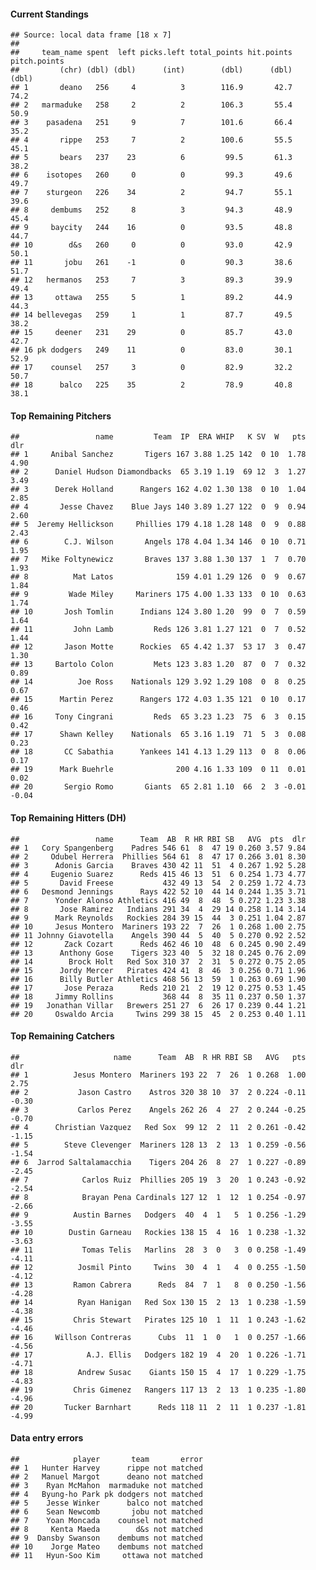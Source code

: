 #### Current Standings

    ## Source: local data frame [18 x 7]
    ## 
    ##     team_name spent  left picks.left total_points hit.points pitch.points
    ##         (chr) (dbl) (dbl)      (int)        (dbl)      (dbl)        (dbl)
    ## 1       deano   256     4          3        116.9       42.7         74.2
    ## 2   marmaduke   258     2          2        106.3       55.4         50.9
    ## 3    pasadena   251     9          7        101.6       66.4         35.2
    ## 4       rippe   253     7          2        100.6       55.5         45.1
    ## 5       bears   237    23          6         99.5       61.3         38.2
    ## 6    isotopes   260     0          0         99.3       49.6         49.7
    ## 7    sturgeon   226    34          2         94.7       55.1         39.6
    ## 8     dembums   252     8          3         94.3       48.9         45.4
    ## 9     baycity   244    16          0         93.5       48.8         44.7
    ## 10        d&s   260     0          0         93.0       42.9         50.1
    ## 11       jobu   261    -1          0         90.3       38.6         51.7
    ## 12   hermanos   253     7          3         89.3       39.9         49.4
    ## 13     ottawa   255     5          1         89.2       44.9         44.3
    ## 14 bellevegas   259     1          1         87.7       49.5         38.2
    ## 15     deener   231    29          0         85.7       43.0         42.7
    ## 16 pk dodgers   249    11          0         83.0       30.1         52.9
    ## 17    counsel   257     3          0         82.9       32.2         50.7
    ## 18      balco   225    35          2         78.9       40.8         38.1

#### Top Remaining Pitchers

    ##                 name         Team  IP  ERA WHIP   K SV  W   pts   dlr
    ## 1     Anibal Sanchez       Tigers 167 3.88 1.25 142  0 10  1.78  4.90
    ## 2      Daniel Hudson Diamondbacks  65 3.19 1.19  69 12  3  1.27  3.49
    ## 3      Derek Holland      Rangers 162 4.02 1.30 138  0 10  1.04  2.85
    ## 4       Jesse Chavez    Blue Jays 140 3.89 1.27 122  0  9  0.94  2.60
    ## 5  Jeremy Hellickson     Phillies 179 4.18 1.28 148  0  9  0.88  2.43
    ## 6        C.J. Wilson       Angels 178 4.04 1.34 146  0 10  0.71  1.95
    ## 7   Mike Foltynewicz       Braves 137 3.88 1.30 137  1  7  0.70  1.93
    ## 8          Mat Latos              159 4.01 1.29 126  0  9  0.67  1.84
    ## 9         Wade Miley     Mariners 175 4.00 1.33 133  0 10  0.63  1.74
    ## 10       Josh Tomlin      Indians 124 3.80 1.20  99  0  7  0.59  1.64
    ## 11         John Lamb         Reds 126 3.81 1.27 121  0  7  0.52  1.44
    ## 12       Jason Motte      Rockies  65 4.42 1.37  53 17  3  0.47  1.30
    ## 13     Bartolo Colon         Mets 123 3.83 1.20  87  0  7  0.32  0.89
    ## 14          Joe Ross    Nationals 129 3.92 1.29 108  0  8  0.25  0.67
    ## 15      Martin Perez      Rangers 172 4.03 1.35 121  0 10  0.17  0.46
    ## 16     Tony Cingrani         Reds  65 3.23 1.23  75  6  3  0.15  0.42
    ## 17      Shawn Kelley    Nationals  65 3.16 1.19  71  5  3  0.08  0.23
    ## 18       CC Sabathia      Yankees 141 4.13 1.29 113  0  8  0.06  0.17
    ## 19      Mark Buehrle              200 4.16 1.33 109  0 11  0.01  0.02
    ## 20       Sergio Romo       Giants  65 2.81 1.10  66  2  3 -0.01 -0.04

#### Top Remaining Hitters (DH)

    ##                 name      Team  AB  R HR RBI SB   AVG  pts  dlr
    ## 1   Cory Spangenberg    Padres 546 61  8  47 19 0.260 3.57 9.84
    ## 2     Odubel Herrera  Phillies 564 61  8  47 17 0.266 3.01 8.30
    ## 3      Adonis Garcia    Braves 430 42 11  51  4 0.267 1.92 5.28
    ## 4     Eugenio Suarez      Reds 415 46 13  51  6 0.254 1.73 4.77
    ## 5       David Freese           432 49 13  54  2 0.259 1.72 4.73
    ## 6   Desmond Jennings      Rays 422 52 10  44 14 0.244 1.35 3.71
    ## 7      Yonder Alonso Athletics 416 49  8  48  5 0.272 1.23 3.38
    ## 8       Jose Ramirez   Indians 291 34  4  29 14 0.258 1.14 3.14
    ## 9      Mark Reynolds   Rockies 284 39 15  44  3 0.251 1.04 2.87
    ## 10     Jesus Montero  Mariners 193 22  7  26  1 0.268 1.00 2.75
    ## 11 Johnny Giavotella    Angels 390 44  5  40  5 0.270 0.92 2.52
    ## 12       Zack Cozart      Reds 462 46 10  48  6 0.245 0.90 2.49
    ## 13      Anthony Gose    Tigers 323 40  5  32 18 0.245 0.76 2.09
    ## 14        Brock Holt   Red Sox 310 37  2  31  5 0.272 0.75 2.05
    ## 15      Jordy Mercer   Pirates 424 41  8  46  3 0.256 0.71 1.96
    ## 16      Billy Butler Athletics 468 56 13  59  1 0.263 0.69 1.90
    ## 17       Jose Peraza      Reds 210 21  2  19 12 0.275 0.53 1.45
    ## 18     Jimmy Rollins           368 44  8  35 11 0.237 0.50 1.37
    ## 19   Jonathan Villar   Brewers 251 27  6  26 17 0.239 0.44 1.21
    ## 20     Oswaldo Arcia     Twins 299 38 15  45  2 0.253 0.40 1.11

#### Top Remaining Catchers

    ##                     name      Team  AB  R HR RBI SB   AVG   pts   dlr
    ## 1          Jesus Montero  Mariners 193 22  7  26  1 0.268  1.00  2.75
    ## 2           Jason Castro    Astros 320 38 10  37  2 0.224 -0.11 -0.30
    ## 3           Carlos Perez    Angels 262 26  4  27  2 0.244 -0.25 -0.70
    ## 4      Christian Vazquez   Red Sox  99 12  2  11  2 0.261 -0.42 -1.15
    ## 5        Steve Clevenger  Mariners 128 13  2  13  1 0.259 -0.56 -1.54
    ## 6  Jarrod Saltalamacchia    Tigers 204 26  8  27  1 0.227 -0.89 -2.45
    ## 7            Carlos Ruiz  Phillies 205 19  3  20  1 0.243 -0.92 -2.54
    ## 8            Brayan Pena Cardinals 127 12  1  12  1 0.254 -0.97 -2.66
    ## 9          Austin Barnes   Dodgers  40  4  1   5  1 0.256 -1.29 -3.55
    ## 10        Dustin Garneau   Rockies 138 15  4  16  1 0.238 -1.32 -3.63
    ## 11           Tomas Telis   Marlins  28  3  0   3  0 0.258 -1.49 -4.11
    ## 12          Josmil Pinto     Twins  30  4  1   4  0 0.255 -1.50 -4.12
    ## 13         Ramon Cabrera      Reds  84  7  1   8  0 0.250 -1.56 -4.28
    ## 14          Ryan Hanigan   Red Sox 130 15  2  13  1 0.238 -1.59 -4.38
    ## 15         Chris Stewart   Pirates 125 10  1  11  1 0.243 -1.62 -4.46
    ## 16     Willson Contreras      Cubs  11  1  0   1  0 0.257 -1.66 -4.56
    ## 17            A.J. Ellis   Dodgers 182 19  4  20  1 0.226 -1.71 -4.71
    ## 18          Andrew Susac    Giants 150 15  4  17  1 0.229 -1.75 -4.83
    ## 19         Chris Gimenez   Rangers 117 13  2  13  1 0.235 -1.80 -4.96
    ## 20       Tucker Barnhart      Reds 118 11  2  11  1 0.237 -1.81 -4.99

#### Data entry errors

    ##            player       team       error
    ## 1   Hunter Harvey      rippe not matched
    ## 2   Manuel Margot      deano not matched
    ## 3    Ryan McMahon  marmaduke not matched
    ## 4   Byung-ho Park pk dodgers not matched
    ## 5    Jesse Winker      balco not matched
    ## 6    Sean Newcomb       jobu not matched
    ## 7    Yoan Moncada    counsel not matched
    ## 8     Kenta Maeda        d&s not matched
    ## 9  Dansby Swanson    dembums not matched
    ## 10    Jorge Mateo    dembums not matched
    ## 11   Hyun-Soo Kim     ottawa not matched
